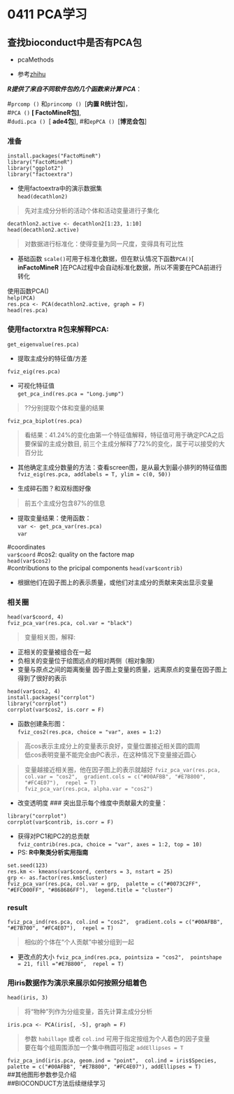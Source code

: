 # 0411 PCA学习

## 查找bioconduct中是否有PCA包
- pcaMethods  

- 参考[zhihu](https://zhuanlan.zhihu.com/p/464201620)

 ***R提供了来自不同软件包的几个函数来计算 PCA***：

#`prcomp ()` 和`princomp () `[**内置 R统计包**]，    
#`PCA ()` **[ FactoMineR包]**,   
#`dudi.pca () `[ **ade4包**],
#和`epPCA () `[**博览会包**]
### 准备
`install.packages("FactoMineR")`  
`library("FactoMineR")`  
`library("ggplot2")`  
`library("factoextra")`
 - 使用factoextra中的演示数据集  
`head(decathlon2)`   
> 先对主成分分析的活动个体和活动变量进行子集化


`decathlon2.active <- decathlon2[1:23, 1:10]`  
`head(decathlon2.active)`

> 对数据进行标准化：使得变量为同一尺度，变得具有可比性

 - 基础函数 `scale()`可用于标准化数据，但在默认情况下函数`PCA()`[ **inFactoMineR** ]在PCA过程中会自动标准化数据，所以不需要在PCA前进行转化

使用函数PCA()  
`help(PCA)`  
`res.pca <- PCA(decathlon2.active, graph = F)`  
`head(res.pca)`

### 使用factorxtra R包来解释PCA:

`get_eigenvalue(res.pca)`  
- 提取主成分的特征值/方差 

`fviz_eig(res.pca)`
 - 可视化特征值   
`get_pca_ind(res.pca = "Long.jump")`
> ??分别提取个体和变量的结果  

`fviz_pca_biplot(res.pca)`
> 看结果：41.24%的变化由第一个特征值解释，特征值可用于确定PCA之后要保留的主成分数目, 前三个主成分解释了72%的变化，属于可以接受的大百分比

- 其他确定主成分数量的方法：查看screen图，是从最大到最小排列的特征值图  
`fviz_eig(res.pca, addlabels = T, ylim = c(0, 50))`   

 - 生成碎石图？和双标图好像
> 前五个主成分包含87%的信息

- 提取变量结果：使用函数：   
`var <- get_pca_var(res.pca)`  
`var`

#coordinates  
`var$coord`
#cos2: quality on the factore map   
`head(var$cos2)`    
#contributions to the pricipal components
`head(var$contrib)`

- 根据他们在因子图上的表示质量，或他们对主成分的贡献来突出显示变量

### 相关圈
`head(var$coord, 4)`    
`fviz_pca_var(res.pca, col.var = "black")`    
> 变量相关图，解释:  
- 正相关的变量被组合在一起
- 负相关的变量位于绘图远点的相对两侧（相对象限）
- 变量与原点之间的距离衡量 因子图上变量的质量，远离原点的变量在因子图上得到了很好的表示

`head(var$cos2, 4)`   
`install.packages("corrplot")`    
`library("corrplot")`   
`corrplot(var$cos2, is.corr = F)`  

 - 函数创建条形图：  
`fviz_cos2(res.pca, choice = "var", axes = 1:2)`  
> 高cos表示主成分上的变量表示良好，变量位置接近相关圆的圆周  
低cos表明变量不能完全由PC表示，在这种情况下变量接近圆心

> 变量越接近相关圈，他在因子图上的表示就越好
`fviz_pca_var(res.pca, col.var = "cos2", 
             gradient.cols = c("#00AFBB", "#E7B800", "#FC4E07"), 
             repel = T)`    
`fviz_pca_var(res.pca, alpha.var = "cos2")`
 - 改变透明度 ### 突出显示每个维度中贡献最大的变量：

`library("corrplot")`   
`corrplot(var$contrib, is.corr = F)`    

 - 获得对PC1和PC2的总贡献   
`fviz_contrib(res.pca, choice = "var", axes = 1:2, top = 10)`   
- PS: **R中聚类分析实用指南**

`set.seed(123)`   
`res.km <- kmeans(var$coord, centers = 3, nstart = 25)`   
`grp <- as.factor(res.km$cluster)`   
`fviz_pca_var(res.pca, col.var = grp, 
             palette = c("#0073C2FF", "#EFC000FF", "#868686FF"), 
             legend.title = "cluster")`   


### result
`fviz_pca_ind(res.pca, col.ind = "cos2", 
             gradient.cols = c("#00AFBB", "#E7B700", "#FC4E07"), 
             repel = T)`   
> 相似的个体在“个人贡献”中被分组到一起

- 更改点的大小
`fviz_pca_ind(res.pca, pointsiza = "cos2", 
             pointshape = 21, fill ="#E7B800", 
             repel = T)`  


### 用iris数据作为演示来展示如何按照分组着色
`head(iris, 3)`  
> 将“物种”列作为分组变量，首先计算主成分分析

`iris.pca <- PCA(iris[, -5], graph = F)`  
> 参数 `habillage` 或者 `col.ind` 可用于指定按组为个人着色的因子变量  
要在每个组周围添加一个集中椭圆可指定 `addEllipses = T`   

`fviz_pca_ind(iris.pca,
            geom.ind = "point", 
            col.ind = iris$Species, 
            palette = c("#00AFBB", "#E7B800", "#FC4E07"),
            addEllipses = T)`  
##其他图形参数参见介绍   
##BIOCONDUCT方法后续继续学习
